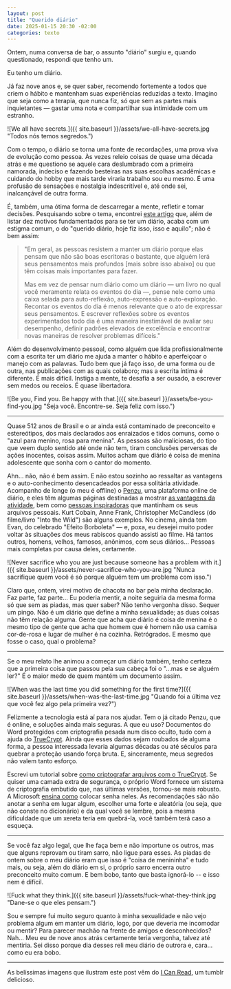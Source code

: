 ```yaml
---
layout: post
title: "Querido diário"
date: 2025-01-15 20:30 -02:00
categories: texto
---
```

Ontem, numa conversa de bar, o assunto "diário" surgiu e, quando questionado, respondi que tenho um.

Eu tenho um diário.

Já faz nove anos e, se quer saber, recomendo fortemente a todos que criem o hábito e mantenham suas experiências reduzidas a texto. Imagino que seja como a terapia, que nunca fiz, só que sem as partes mais inquietantes — gastar uma nota e compartilhar sua intimidade com um estranho.

![We all have secrets.]({{ site.baseurl }}/assets/we-all-have-secrets.jpg "Todos nós temos segredos.")

Com o tempo, o diário se torna uma fonte de recordações, uma prova viva de evolução como pessoa. Às vezes releio coisas de quase uma década atrás e me questiono se aquele cara deslumbrado com a primeira namorada, indeciso e fazendo besteiras nas suas escolhas acadêmicas e cuidando do hobby que mais tarde viraria trabalho sou eu mesmo. É uma profusão de sensações e nostalgia indescritível e, até onde sei, inalcançável de outra forma.

É, também, uma ótima forma de descarregar a mente, refletir e tomar decisões. Pesquisando sobre o tema, encontrei [este artigo](http://ririanproject.com/2006/09/22/10-reasons-to-keep-a-journal/) que, além de listar dez motivos fundamentados para se ter um diário, acaba com um estigma comum, o do "querido diário, hoje fiz isso, isso e aquilo"; não é bem assim:

> "Em geral, as pessoas resistem a manter um diário porque elas pensam que não são boas escritoras o bastante, que alguém lerá seus pensamentos mais profundos [mais sobre isso abaixo] ou que têm coisas mais importantes para fazer.
>
> Mas em vez de pensar num diário como um diário — um livro no qual você meramente relata os eventos do dia —, pense nele como uma caixa selada para auto-reflexão, auto-expressão e auto-exploração. Recontar os eventos do dia é menos relevante que o ato de expressar seus pensamentos. E escrever reflexões sobre os eventos experimentados todo dia é uma maneira inestimável de avaliar seu desempenho, definir padrões elevados de excelência e encontrar novas maneiras de resolver problemas difíceis."

Além do desenvolvimento pessoal, como alguém que lida profissionalmente com a escrita ter um diário me ajuda a manter o hábito e aperfeiçoar o manejo com as palavras. Tudo bem que já faço isso, de uma forma ou de outra, nas publicações com as quais colaboro; mas a escrita íntima é diferente. É mais difícil. Instiga a mente, te desafia a ser ousado, a escrever sem medos ou receios. É quase libertadora.

![Be you, Find you. Be happy with that.]({{ site.baseurl }}/assets/be-you-find-you.jpg "Seja você. Encontre-se. Seja feliz com isso.")

***

Quase 512 anos de Brasil e o ar ainda está contaminado de preconceito e estereótipos, dos mais declarados aos enraizados e tidos comuns, como o "azul para menino, rosa para menina". As pessoas são maliciosas, do tipo que veem duplo sentido até onde não tem, tiram conclusões perversas de ações inocentes, coisas assim. Muitos acham que diário é coisa de menina adolescente que sonha com o cantor do momento.

Ahn... não, não é bem assim. E não estou sozinho ao ressaltar as vantagens e o auto-conhecimento desencadeados por essa solitária atividade. Acompanho de longe (o meu é offline) o [Penzu](http://penzu.com), uma plataforma online de diário, e eles têm algumas páginas destinadas a mostrar [as vantagens da atividade](https://penzu.com/content/why/health), bem como [pessoas inspiradoras](https://penzu.com/content/why/inspired) que mantinham os seus arquivos pessoais. Kurt Cobain, Anne Frank, Christopher McCandless (do filme/livro "Into the Wild") são alguns exemplos. No cinema, ainda tem Evan, do celebrado "Efeito Borboleta" — e, poxa, eu desejei muito poder voltar às situações dos meus rabiscos quando assisti ao filme. Há tantos outros, homens, velhos, famosos, anônimos, com seus diários... Pessoas mais completas por causa deles, certamente.

![Never sacrifice who you are just because someone has a problem with it.]({{ site.baseurl }}/assets/never-sacrifice-who-you-are.jpg "Nunca sacrifique quem você é só porque alguém tem um problema com isso.")

Claro que, ontem, virei motivo de chacota no bar pela minha declaração. Faz parte, faz parte... Eu poderia mentir, a noite seguiria da mesma forma só que sem as piadas, mas quer saber? Não tenho vergonha disso. Sequer um pingo. Não é um diário que define a minha sexualidade; as duas coisas não têm relação alguma. Gente que acha que diário é coisa de menina é o mesmo tipo de gente que acha que homem que é homem não usa camisa cor-de-rosa e lugar de mulher é na cozinha. Retrógrados. E mesmo que fosse o caso, qual o problema?

***

Se o meu relato lhe animou a começar um diário também, tenho certeza que a primeira coisa que passou pela sua cabeça foi o "...mas e se alguém ler?" É o maior medo de quem mantém um documento assim.

![When was the last time you did something for the first time?]({{ site.baseurl }}/assets/when-was-the-last-time.jpg "Quando foi a última vez que você fez algo pela primeira vez?")

Felizmente a tecnologia está aí para nos ajudar. Tem o já citado Penzu, que é online, e soluções ainda mais seguras. A que eu uso? Documentos do Word protegidos com criptografia pesada num disco oculto, tudo com a ajuda do [TrueCrypt](http://www.truecrypt.org/). Ainda que esses dados sejam roubados de alguma forma, a pessoa interessada levaria algumas décadas ou até séculos para quebrar a proteção usando força bruta. E, sinceramente, meus segredos não valem tanto esforço.

Escrevi um tutorial sobre [como criptografar arquivos com o TrueCrypt](http://www.gemind.com.br/6530/truecrypt-proteger-arquivos-criptografia/). Se quiser uma camada extra de segurança, o próprio Word fornece um sistema de criptografia embutido que, nas últimas versões, tornou-se mais robusto. A Microsoft [ensina como](http://office.microsoft.com/pt-br/word-help/aplicar-uma-senha-a-um-documento-HA010372707.aspx?CTT=1) colocar senha neles. As recomendações são não anotar a senha em lugar algum, escolher uma forte e aleatória (ou seja, que não conste no dicionário) e da qual você se lembre, pois a mesma dificuldade que um xereta teria em quebrá-la, você também terá caso a esqueça.

***

Se você faz algo legal, que lhe faça bem e não importune os outros, mas que alguns reprovam ou tiram sarro, não ligue para esses. As piadas de ontem sobre o meu diário eram que isso é "coisa de menininha" e tudo mais, ou seja, além do diário em si, o próprio sarro encerra outro preconceito muito comum. E bem bobo, tanto que basta ignorá-lo -- e isso nem é difícil.

![Fuck what they think.]({{ site.baseurl }}/assets/fuck-what-they-think.jpg "Dane-se o que eles pensam.")

Sou e sempre fui muito seguro quanto à minha sexualidade e não vejo problema algum em manter um diário, logo, por que deveria me incomodar ou mentir? Para parecer machão na frente de amigos e desconhecidos? Nah... Meu eu de nove anos atrás certamente teria vergonha, talvez até mentiria. Sei disso porque dia desses reli meu diário de outrora e, cara... como eu era bobo.

***

As belíssimas imagens que ilustram este post vêm do [I Can Read](http://icanread.tumblr.com/), um tumblr delicioso.
